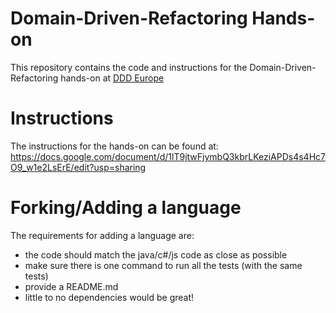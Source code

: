 # Domain-Driven-Refactoring Hands-on

This repository contains the code and instructions for the Domain-Driven-Refactoring hands-on at [DDD Europe](https://dddeurope.com/2018/speakers/thomas-coopman/#handson)

# Instructions

The instructions for the hands-on can be found at: https://docs.google.com/document/d/1lT9jtwFjymbQ3kbrLKeziAPDs4s4Hc7O9_w1e2LsErE/edit?usp=sharing

# Forking/Adding a language

The requirements for adding a language are:

* the code should match the java/c#/js code as close as possible
* make sure there is one command to run all the tests (with the same tests)
* provide a README.md
* little to no dependencies would be great!